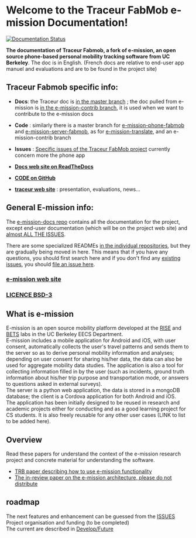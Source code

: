 # Welcome to the Traceur FabMob e-mission Documentation!

[![Documentation Status](https://readthedocs.org/projects/fabmob/badge/?version=latest&style=flat-square)](https://fabmob.readthedocs.io/en/latest/?badge=latest)

**The documentation of Traceur Fabmob, a fork of e-mission, an open source phone-based personal mobility tracking software from UC Berkeley**. The doc is in English. (French docs are relative to end-user app manuel and evaluations and are to be found in the project site)

## Traceur Fabmob specific info:  

- **Docs**: the Traceur doc is [in the master branch](https://github.com/fabmob/e-mission-docs/tree/master) ; the doc pulled from e-mission is [in the e-mission-contrib branch](https://github.com/fabmob/e-mission-phone-fabmob/tree/e-mission-contrib), it is used when we want to contribute to the e-mission docs  
- **Code** : similarly there is a master branch for [e-mission-phone-fabmob](https://github.com/fabmob/e-mission-phone-fabmob/tree/master) and [e-mission-server-fabmob](https://github.com/fabmob/e-mission-server-fabmob/tree/master), as for [e-mission-translate](https://github.com/fabmob/e-mission-translate/tree/master), and an e-mission-contrib branch  
- **Issues** : [Specific issues of the Traceur FabMob project](https://github.com/fabmob/e-mission-phone-fabmob/issues) currently concern more the phone app   

- [**Docs web site on ReadTheDocs**](https://fabmob.readthedocs.io/)

- [**CODE on GitHub**](https://github.com/fabmob)     

- [**traceur web site**](https://oultim.frama.site) : presentation, evaluations, news...

## General E-mission info:

The [e-mission-docs repo](https://github.com/e-mission/e-mission-docs) contains all the documentation for the project, except end-user documentation (which will be on the project web site) and [almost ALL THE ISSUES](https://github.com/e-mission/e-mission-docs/issues/).  

There are some specialized READMEs [in the individual repositories](https://github.com/e-mission), but they are gradually being moved in here. This means that if you have any questions, you should first search here and if you don't find any [existing issues](https://github.com/e-mission/e-mission-docs/issues/), you should [file an issue here](https://github.com/e-mission/e-missiond-docs/issue).
### [e-mission web site](https://e-mission.eecs.berkeley.edu/)   
### [LICENCE BSD-3](LICENSE.md)  

## What is e-mission
E-mission is an open source mobility platform developed at the [RISE](http://rise.cs.berkeley.edu/) and [BETS](https://bets.cs.berkeley.edu/) labs in the UC Berkeley EECS Department.  
E-mission includes a mobile application for Android and iOS, with user consent, automatically collects the user's travel patterns and sends them to the server so as to derive personal mobility information and analyses; depending on user consent for sharing his/her data, the data can also be used for aggregate mobility data studies. The application is also a tool for collecting information filled in by the user (such as incidents, ground truth information about his/her trip purpose and transportation mode, or answers to questions asked in external surveys).  
The server is a python web application, the data is stored in a mongoDB database; 
the client is a Cordova application for both Android and iOS.  
The application has been initially designed to be reused in research and academic projects either for conducting and as a good learning project for CS students. It is also freely reusable for any other user cases (LINK to list to be added here). 

## Overview
Read these papers for understand the context of the e-mission research project and concrete material for understanding the software.
- [TRB paper describing how to use e-mission functionality](https://people.eecs.berkeley.edu/~shankari/emission_trb_2017_paper.pdf)  
- [The in-review paper on the e-mission architecture, please do not distribute](https://people.eecs.berkeley.edu/~shankari/em-arch.pdf)  

## roadmap
The next features and enhancement can be guessed from the [ISSUES](https://github.com/e-mission/e-mission-docs/issues)  
Project organisation and funding (to be completed)  
The current are described in [Develop/Future](dev/future/overview.md)   

